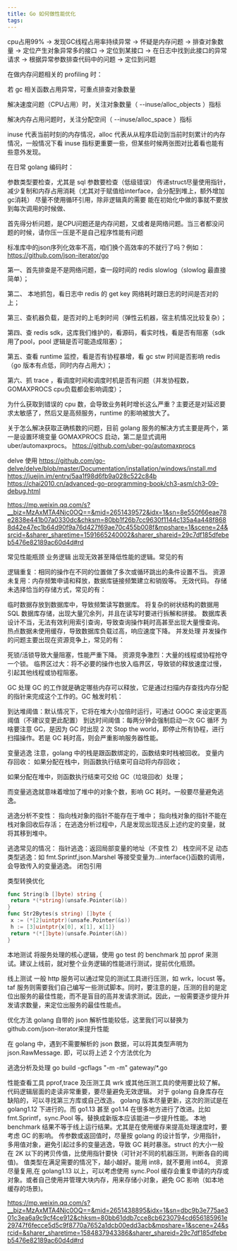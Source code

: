 ```yaml
---
title: Go 如何做性能优化
tags:
---
```



cpu占用99% -> 发现GC线程占用率持续异常 -> 怀疑是内存问题 -> 排查对象数量 -> 定位产生对象异常多的接口 -> 定位到某接口 -> 在日志中找到此接口的异常请求 -> 根据异常参数排查代码中的问题 -> 定位到问题

在做内存问题相关的 profiling 时：

若 gc 相关函数占用异常，可重点排查对象数量

解决速度问题（CPU占用）时，关注对象数量（ --inuse/alloc_objects ）指标

解决内存占用问题时，关注分配空间（ --inuse/alloc_space ）指标

inuse 代表当前时刻的内存情况，alloc 代表从从程序启动到当前时刻累计的内存情况，一般情况下看 inuse 指标更重要一些，但某些时候两张图对比着看也能有些意外发现。

在日常 golang 编码时：

参数类型要检查，尤其是 sql 参数要检查（低级错误）
传递struct尽量使用指针，减少复制和内存占用消耗（尤其对于赋值给interface，会分配到堆上，额外增加gc消耗）
尽量不使用循环引用，除非逻辑真的需要
能在初始化中做的事就不要放到每次调用的时候做、

首先得分析问题，是CPU问题还是内存问题，又或者是网络问题。当三者都没问题的时候，请你压一压是不是自己程序性能有问题

标准库中的json序列化效率不高，咱们换个高效率的不就行了吗？例如：<https://github.com/json-iterator/go>

第一、首先排查是不是网络问题，查一段时间的 redis slowlog（slowlog 最直接简单）；

第二、 本地抓包，看日志中 redis 的 get key 网络耗时跟日志的时间是否对的上；

第三、查机器负载，是否对的上毛刺时间（弹性云机器，宿主机情况比较复杂）；

第四、查 redis sdk，这库我们维护的，看源码，看实时栈，看是否有阻塞（sdk 用了pool，pool 逻辑是否可能造成阻塞）；

第五、查看 runtime 监控，看是否有协程暴增，看 gc stw 时间是否影响 redis（go 版本有点低，同时内存占用大）；

第六、抓 trace ，看调度时间和调度时机是否有问题（并发协程数，GOMAXPROCS cpu负载都会影响调度）；

为什么获取到错误的 cpu 数，会导致业务耗时增长这么严重？主要还是对延迟要求太敏感了，然后又是高频服务，runtime 的影响被放大了。

关于怎么解决获取正确核数的问题，目前 golang 服务的解决方式主要是两个，第一是设置环境变量 GOMAXPROCS 启动，第二是显式调用 uber/automaxprocs。
 <https://github.com/uber-go/automaxprocs>

 delve 使用
<https://github.com/go-delve/delve/blob/master/Documentation/installation/windows/install.md>
<https://juejin.im/entry/5aa1f98d6fb9a028c522c84b>
<https://chai2010.cn/advanced-go-programming-book/ch3-asm/ch3-09-debug.html>

<https://mp.weixin.qq.com/s?__biz=MzAxMTA4Njc0OQ==&mid=2651439572&idx=1&sn=8e550f66eae78e2838e441b07a0330dc&chksm=80bb1f26b7cc9630f1144c135a4a448f8688d42e47ec1b64d90f9a76d427f69ae70c455b008f&mpshare=1&scene=24&srcid=&sharer_sharetime=1591665240002&sharer_shareid=29c7df185dfebeb5476e82189ac60d4d#rd>

常见性能瓶颈
业务逻辑
出现无效甚至降低性能的逻辑。常见的有

逻辑重复：相同的操作在不同的位置做了多次或循环跳出的条件设置不当。
资源未复用：内存频繁申请和释放，数据库链接频繁建立和销毁等。
无效代码。
存储
未选择恰当的存储方式，常见的有：

临时数据存放到数据库中，导致频繁读写数据库。
将复杂的树状结构的数据用 SQL 数据库存储，出现大量冗余列，并且在读写时要进行拆解和拼接。
数据库表设计不当，无法有效利用索引查询，导致查询操作耗时高甚至出现大量慢查询。
热点数据未使用缓存，导致数据库负载过高，响应速度下降。
并发处理
并发操作的问题主要出现在资源竞争上，常见的有：

死锁/活锁导致大量阻塞，性能严重下降。
资源竞争激烈：大量的线程或协程抢夺一个锁。
临界区过大：将不必要的操作也放入临界区，导致锁的释放速度过慢，引起其他线程或协程阻塞。

GC 处理
GC 的工作就是确定哪些内存可以释放，它是通过扫描内存查找内存分配的指针来完成这个工作的。GC 触发时机：

到达堆阈值：默认情况下，它将在堆大小加倍时运行，可通过 GOGC 来设定更高阈值（不建议变更此配置）
到达时间阈值：每两分钟会强制启动一次 GC 循环
为啥要注意 GC，是因为 GC 时出现 2 次 Stop the world，即停止所有协程，进行扫描操作。若是 GC 耗时高，则会严重影响服务器性能。

变量逃逸
注意，golang 中的栈是跟函数绑定的，函数结束时栈被回收。
变量内存回收：
如果分配在栈中，则函数执行结束可自动将内存回收；

如果分配在堆中，则函数执行结束可交给 GC（垃圾回收）处理；

而变量逃逸就意味着增加了堆中的对象个数，影响 GC 耗时。一般要尽量避免逃逸。

逃逸分析不变性：
指向栈对象的指针不能存在于堆中；
指向栈对象的指针不能在栈对象回收后存活；
在逃逸分析过程中，凡是发现出现违反上述约定的变量，就将其移到堆中。

逃逸常见的情况：
指针逃逸：返回局部变量的地址（不变性 2）
栈空间不足
动态类型逃逸：如 fmt.Sprintf,json.Marshel 等接受变量为...interface{}函数的调用，会导致传入的变量逃逸。
闭包引用

类型转换优化

```go
func String(b []byte) string {
 return *(*string)(unsafe.Pointer(&b))
}
func Str2Bytes(s string) []byte {
 x := (*[2]uintptr)(unsafe.Pointer(&s))
 h := [3]uintptr{x[0], x[1], x[1]}
 return *(*[]byte)(unsafe.Pointer(&h))
}
```

本地测试
将服务处理的核心逻辑，使用 go test 的 benchmark 加 pprof 来测试。建议上线前，就对整个业务逻辑的性能进行测试，提前优化瓶颈。

线上测试
一般 http 服务可以通过常见的测试工具进行压测，如 wrk，locust 等。taf 服务则需要我们自己编写一些测试脚本。同时，要注意的是，压测的目的是定位出服务的最佳性能，而不是盲目的高并发请求测试。因此，一般需要逐步提升并发请求数量，来定位出服务的最佳性能点。


优化方法
golang 自带的 json 解析性能较低，这里我们可以替换为github.com/json-iterator来提升性能

在 golang 中，遇到不需要解析的 json 数据，可以将其类型声明为json.RawMessage. 即，可以将上述 2 个方法优化为


逃逸分析及处理
go build -gcflags "-m -m" gateway/*.go

性能查看工具 pprof,trace 及压测工具 wrk 或其他压测工具的使用要比较了解。
代码逻辑层面的走读非常重要，要尽量避免无效逻辑。
对于 golang 自身库存在缺陷的，可以寻找第三方库或自己改造。
golang 版本尽量更新，这次的测试是在 golang1.12 下进行的。而 go1.13 甚至 go1.14 在很多地方进行了改进。比如 fmt.Sprintf，sync.Pool 等。替换成新版本应该能进一步提升性能。
本地 benchmark 结果不等于线上运行结果。尤其是在使用缓存来提高处理速度时，要考虑 GC 的影响。
传参数或返回值时，尽量按 golang 的设计哲学，少用指针，多用值对象，避免引起过多的变量逃逸，导致 GC 耗时暴涨。struct 的大小一般在 2K 以下的拷贝传值，比使用指针要快（可针对不同的机器压测，判断各自的阈值)。
值类型在满足需要的情况下，越小越好。能用 int8，就不要用 int64。
资源尽量复用,在 golang1.13 以上，可以考虑使用 sync.Pool 缓存会重复申请的内存或对象。或者自己使用并管理大块内存，用来存储小对象，避免 GC 影响（如本地缓存的场景)。

https://mp.weixin.qq.com/s?__biz=MzAxMTA4Njc0OQ==&mid=2651438895&idx=1&sn=dbc9b3e775ae301c3ea6a9c9cf4ce912&chksm=80bb61ddb7cce8cb6230794cd656185961e29747f6fecce5d5c9f8770a7652a1dcb00edd3acb&mpshare=1&scene=24&srcid=&sharer_sharetime=1584837943386&sharer_shareid=29c7df185dfebeb5476e82189ac60d4d#rd
